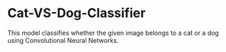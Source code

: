 # Cat-VS-Dog-Classifier
This model classifies whether the given image belongs to a cat or a dog using Convolutional Neural Networks.
